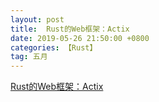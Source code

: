 ```yaml
---
layout: post
title:  Rust的Web框架：Actix
date: 2019-05-26 21:50:00 +0800
categories: 【Rust】
tag: 五月
---
```


[Rust的Web框架：Actix](https://actix.rs/)

